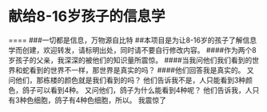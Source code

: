 # 献给8-16岁孩子的信息学
====
###一切都是信息，万物源自比特
##本项目是为让8-16岁的孩子了解信息学而创建，欢迎转发，请标明出处，同时请不要自行修改内容。
####作为两个8岁孩子的父亲，我深深的被他们的知识量所震惊。
####当我问他们我们看到的世界和蛇看到的世界不一样，那世界是真实的吗？
####他们回答我是真实的。
又问他们，那栋楼的颜色就是我们看到的吗？
他们告诉我不是，人只能看到3种颜色，鸽子可以看到4种。
又问他们，鸽子为什么能看到4种呢？
他们告诉我，人只有3种色细胞，鸽子有4种色细胞，所以。
我震惊了
